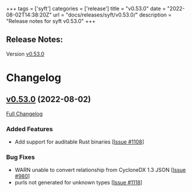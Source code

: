 +++
tags = ['syft']
categories = ['release']
title = "v0.53.0"
date = "2022-08-02T14:38:20Z"
url = "docs/releases/syft/v0.53.0/"
description = "Release notes for syft v0.53.0"
+++

## Release Notes:
Version [v0.53.0](https://github.com/anchore/syft/releases/tag/v0.53.0)

# Changelog

## [v0.53.0](https://github.com/anchore/syft/tree/v0.53.0) (2022-08-02)

[Full Changelog](https://github.com/anchore/syft/compare/v0.52.0...v0.53.0)

### Added Features

- Add support for auditable Rust binaries [[Issue #1108](https://github.com/anchore/syft/issues/1108)]

### Bug Fixes

- WARN unable to convert relationship from CycloneDX 1.3 JSON [[Issue #980](https://github.com/anchore/syft/issues/980)]
- purls not generated for unknown types [[Issue #1118](https://github.com/anchore/syft/issues/1118)]
